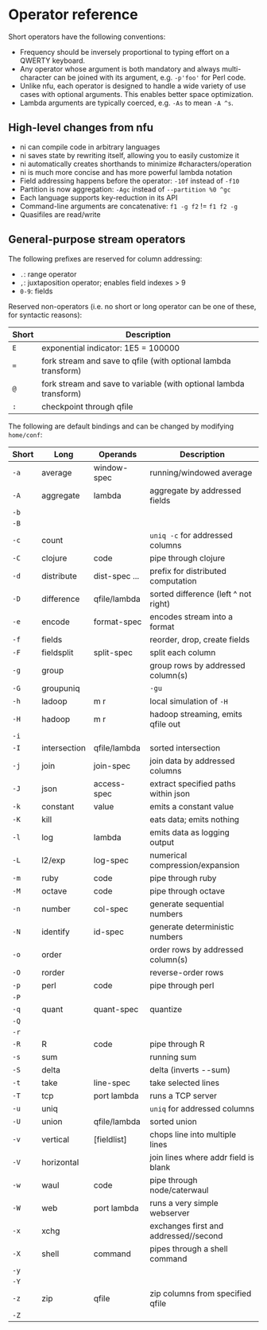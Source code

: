 # Operator reference
Short operators have the following conventions:

- Frequency should be inversely proportional to typing effort on a QWERTY
  keyboard.
- Any operator whose argument is both mandatory and always multi-character can
  be joined with its argument, e.g. `-p'foo'` for Perl code.
- Unlike nfu, each operator is designed to handle a wide variety of use cases
  with optional arguments. This enables better space optimization.
- Lambda arguments are typically coerced, e.g. `-As` to mean `-A ^s`.

## High-level changes from nfu
- ni can compile code in arbitrary languages
- ni saves state by rewriting itself, allowing you to easily customize it
- ni automatically creates shorthands to minimize #characters/operation
- ni is much more concise and has more powerful lambda notation
- Field addressing happens before the operator: `-10f` instead of `-f10`
- Partition is now aggregation: `-Agc` instead of `--partition %0 ^gc`
- Each language supports key-reduction in its API
- Command-line arguments are concatenative: `f1 -g f2` != `f1 f2 -g`
- Quasifiles are read/write

## General-purpose stream operators
The following prefixes are reserved for column addressing:

- `.`: range operator
- `,`: juxtaposition operator; enables field indexes > 9
- `0-9`: fields

Reserved non-operators (i.e. no short or long operator can be one of these, for
syntactic reasons):

Short  | Description
-------|------------
`E`    | exponential indicator: 1E5 = 100000
`=`    | fork stream and save to qfile (with optional lambda transform)
`@`    | fork stream and save to variable (with optional lambda transform)
`:`    | checkpoint through qfile

The following are default bindings and can be changed by modifying `home/conf`:

Short   | Long          | Operands      | Description
--------|---------------|---------------|------------
`-a`    | average       | window-spec   | running/windowed average
`-A`    | aggregate     | lambda        | aggregate by addressed fields
`-b`    |               |               |
`-B`    |               |               |
`-c`    | count         |               | `uniq -c` for addressed columns
`-C`    | clojure       | code          | pipe through clojure
`-d`    | distribute    | dist-spec ... | prefix for distributed computation
`-D`    | difference    | qfile/lambda  | sorted difference (left ^ not right)
`-e`    | encode        | format-spec   | encodes stream into a format
`-f`    | fields        |               | reorder, drop, create fields
`-F`    | fieldsplit    | split-spec    | split each column
`-g`    | group         |               | group rows by addressed column(s)
`-G`    | groupuniq     |               | `-gu`
`-h`    | ladoop        | m r           | local simulation of `-H`
`-H`    | hadoop        | m r           | hadoop streaming, emits qfile out
`-i`    |               |               |
`-I`    | intersection  | qfile/lambda  | sorted intersection
`-j`    | join          | join-spec     | join data by addressed columns
`-J`    | json          | access-spec   | extract specified paths within json
`-k`    | constant      | value         | emits a constant value
`-K`    | kill          |               | eats data; emits nothing
`-l`    | log           | lambda        | emits data as logging output
`-L`    | l2/exp        | log-spec      | numerical compression/expansion
`-m`    | ruby          | code          | pipe through ruby
`-M`    | octave        | code          | pipe through octave
`-n`    | number        | col-spec      | generate sequential numbers
`-N`    | identify      | id-spec       | generate deterministic numbers
`-o`    | order         |               | order rows by addressed column(s)
`-O`    | rorder        |               | reverse-order rows
`-p`    | perl          | code          | pipe through perl
`-P`    |               |               |
`-q`    | quant         | quant-spec    | quantize
`-Q`    |               |               |
`-r`    |               |               |
`-R`    | R             | code          | pipe through R
`-s`    | sum           |               | running sum
`-S`    | delta         |               | delta (inverts --sum)
`-t`    | take          | line-spec     | take selected lines
`-T`    | tcp           | port lambda   | runs a TCP server
`-u`    | uniq          |               | `uniq` for addressed columns
`-U`    | union         | qfile/lambda  | sorted union
`-v`    | vertical      | [fieldlist]   | chops line into multiple lines
`-V`    | horizontal    |               | join lines where addr field is blank
`-w`    | waul          | code          | pipe through node/caterwaul
`-W`    | web           | port lambda   | runs a very simple webserver
`-x`    | xchg          |               | exchanges first and addressed//second
`-X`    | shell         | command       | pipes through a shell command
`-y`    |               |               |
`-Y`    |               |               |
`-z`    | zip           | qfile         | zip columns from specified qfile
`-Z`    |               |               |
